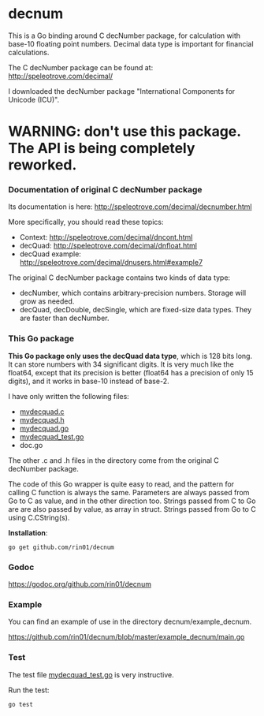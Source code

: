 # decnum

This is a Go binding around C decNumber package, for calculation with base-10 floating point numbers.
Decimal data type is important for financial calculations.

The C decNumber package can be found at:
http://speleotrove.com/decimal/

I downloaded the decNumber package "International Components for Unicode (ICU)".


# WARNING: don't use this package. The API is being completely reworked.


### Documentation of original C decNumber package

Its documentation is here:
http://speleotrove.com/decimal/decnumber.html

More specifically, you should read these topics:
   - Context: http://speleotrove.com/decimal/dncont.html
   - decQuad: http://speleotrove.com/decimal/dnfloat.html
   - decQuad example: http://speleotrove.com/decimal/dnusers.html#example7


The original C decNumber package contains two kinds of data type:
   - decNumber, which contains arbitrary-precision numbers. Storage will grow as needed.
   - decQuad, decDouble, decSingle, which are fixed-size data types. They are faster than decNumber.


### This Go package
  
__This Go package only uses the decQuad data type__, which is 128 bits long. It can store numbers with 34 significant digits.
It is very much like the float64, except that its precision is better (float64 has a precision of only 15 digits), and it works in base-10 instead of base-2.

I have only written the following files:
   - [mydecquad.c](https://github.com/rin01/decnum/blob/master/mydecquad.c)
   - [mydecquad.h](https://github.com/rin01/decnum/blob/master/mydecquad.h)
   - [mydecquad.go](https://github.com/rin01/decnum/blob/master/mydecquad.go)
   - [mydecquad_test.go](https://github.com/rin01/decnum/blob/master/mydecquad_test.go)
   - doc.go

The other .c and .h files in the directory come from the original C decNumber package.

The code of this Go wrapper is quite easy to read, and the pattern for calling C function is always the same.
Parameters are always passed from Go to C as value, and in the other direction too.
Strings passed from C to Go are are also passed by value, as array in struct.
Strings passed from Go to C using C.CString(s).


__Installation__:

    go get github.com/rin01/decnum


### Godoc
https://godoc.org/github.com/rin01/decnum


### Example
You can find an example of use in the directory decnum/example_decnum.

https://github.com/rin01/decnum/blob/master/example_decnum/main.go


### Test
The test file [mydecquad_test.go](https://github.com/rin01/decnum/blob/master/mydecquad_test.go) is very instructive.

Run the test:

    go test



